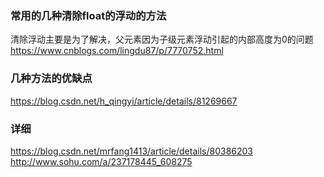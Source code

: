 
### 常用的几种清除float的浮动的方法
清除浮动主要是为了解决，父元素因为子级元素浮动引起的内部高度为0的问题
<https://www.cnblogs.com/lingdu87/p/7770752.html>
### 几种方法的优缺点
<https://blog.csdn.net/h_qingyi/article/details/81269667>
### 详细
<https://blog.csdn.net/mrfang1413/article/details/80386203>
<http://www.sohu.com/a/237178445_608275>
